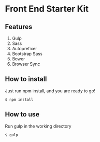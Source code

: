 # Front End Starter Kit

## Features

1. Gulp
2. Sass
3. Autoprefixer
4. Bootstrap Sass
5. Bower
6. Browser Sync

## How to install

Just run npm install, and you are ready to go!

    $ npm install


## How to use

Run gulp in the working directory

    $ gulp


	